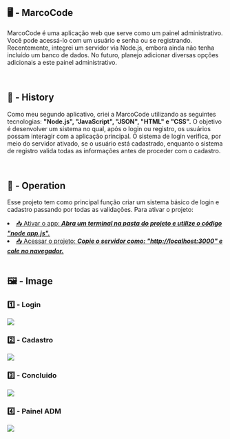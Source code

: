 <h2>🖥 - MarcoCode </h2>
<p>MarcoCode é uma aplicação web que serve como um painel administrativo. Você pode acessá-lo com um usuário e senha ou se registrando. Recentemente, integrei um servidor via Node.js, embora ainda não tenha incluído um banco de dados. No futuro, planejo adicionar diversas opções adicionais a este painel administrativo.</p>
<br>
<h2>📖 - History</h2>
<p>Como meu segundo aplicativo, criei a MarcoCode utilizando as seguintes tecnologias: <strong>"Node.js", "JavaScript", "JSON", "HTML" e "CSS".</strong> O objetivo é desenvolver um sistema no qual, após o login ou registro, os usuários possam interagir com a aplicação principal. O sistema de login verifica, por meio do servidor ativado, se o usuário está cadastrado, enquanto o sistema de registro valida todas as informações antes de proceder com o cadastro.</p>
<br>
<h2>🔎 - Operation</h2>
<p>Esse projeto tem como principal função criar um sistema básico de login e cadastro passando por todas as validações. Para ativar o projeto:</strong></p>
<u>
<li>📥 Ativar o app: <strong><em>Abra um terminal na pasta do projeto e utilize o código "node app.js".</strong></em></li>
<li>📥 Acessar o projeto: <strong><em>Copie o servidor como: "http://localhost:3000" e cole no navegador.</em></li>
</u>
<br>
<h2>🖼 - Image</h2>
<h3>1️⃣ - Login</h3>
<img src="https://github.com/mfelipedev/MarcoCode/assets/154093522/b22da589-fcbf-46a8-97af-3f1179158c2b">
<br>
<h3>2️⃣ - Cadastro</h3>
<img src="https://github.com/mfelipedev/MarcoCode/assets/154093522/c3bfa414-4c03-4146-b472-e385c49c2deb">
<br>
<h3>3️⃣ - Concluido</h3>
<img src="https://github.com/mfelipedev/MarcoCode/assets/154093522/d91de8b0-30f9-4f92-a203-7ef714658b79">
<br>
<h3>4️⃣ - Painel ADM</h3>
<img src="https://github.com/mfelipedev/MarcoCode/assets/154093522/e0f2d2f6-5294-424c-9c82-24c63ef57ce6">


